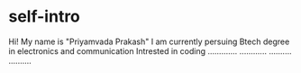 # self-intro
Hi! My name is "Priyamvada Prakash"
I am currently persuing Btech degree in electronics and communication
Intrested in coding
.............
............
..........
..........
